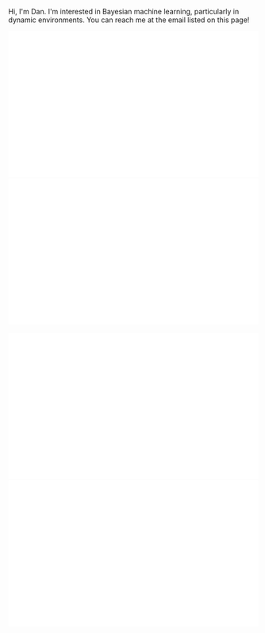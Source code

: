 Hi, I'm Dan. I'm interested in Bayesian machine learning, particularly in dynamic environments. You can reach me at the email listed on this page!

![](https://raw.githubusercontent.com/danwaxman/github-stats/master/generated/overview.svg#gh-dark-mode-only)
![](https://raw.githubusercontent.com/danwaxman/github-stats/master/generated/overview.svg#gh-light-mode-only)

![](https://raw.githubusercontent.com/danwaxman/github-stats/master/generated/languages.svg#gh-dark-mode-only)
![](https://raw.githubusercontent.com/danwaxman/github-stats/master/generated/languages.svg#gh-light-mode-only)
<!---
DanWaxman/DanWaxman is a ✨ special ✨ repository because its `README.md` (this file) appears on your GitHub profile.
You can click the Preview link to take a look at your changes.
--->
